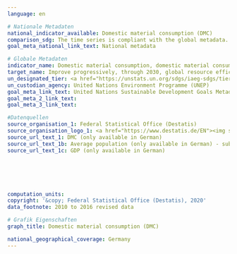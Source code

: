 ```yaml
---
language: en

# Nationale Metadaten
national_indicator_available: Domestic material consumption (DMC)
comparison_sdg: The time series is compliant with the global metadata.
goal_meta_national_link_text: National metadata

# Globale Metadaten
indicator_name: Domestic material consumption, domestic material consumption per capita, and domestic material consumption per GDP
target_name: Improve progressively, through 2030, global resource efficiency in consumption and production and endeavour to decouple economic growth from environmental degradation, in accordance with the 10-Year Framework of Programmes on Sustainable Consumption and Production, with developed countries taking the lead
un_designated_tier: <a href="https://unstats.un.org/sdgs/iaeg-sdgs/tier-classification/" title="Click here for more information on the UN tier classification.">Tier I</a>
un_custodian_agency: United Nations Environment Programme (UNEP)
goal_meta_link_text: United Nations Sustainable Development Goals Metadata
goal_meta_2_link_text: 
goal_meta_3_link_text: 

#Datenquellen
source_organisation_1: Federal Statistical Office (Destatis)
source_organisation_logo_1: <a href="https://www.destatis.de/EN"><img src="https://g205sdgs.github.io/sdg-indicators/public/OrgImgEn/destatis.png" alt="Logo destatis" style="height:60px; width:148px" /></a>
source_url_text_1: DMC (only available in German)
source_url_text_1b: Average population (only available in German) - subject-matter series 18, series 1.4, table 2.1.13
source_url_text_1c: GDP (only available in German)






computation_units: 
copyright: '&copy; Federal Statistical Office (Destatis), 2020'
data_footnote: 2010 to 2016 revised data

# Grafik Eigenschaften
graph_title: Domestic material consumption (DMC)

national_geographical_coverage: Germany
---
```


<span></span>